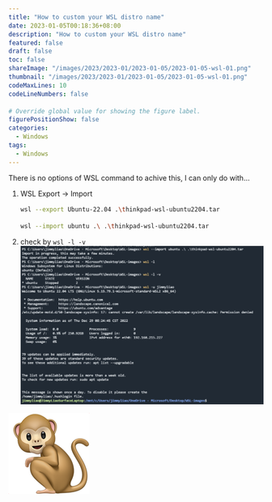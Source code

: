 ```yaml
---
title: "How to custom your WSL distro name"
date: 2023-01-05T00:18:36+08:00
description: "How to custom your WSL distro name"
featured: false
draft: false
toc: false
shareImage: "/images/2023/2023-01/2023-01-05/2023-01-05-wsl-01.png"
thumbnail: "/images/2023/2023-01/2023-01-05/2023-01-05-wsl-01.png"
codeMaxLines: 10
codeLineNumbers: false

# Override global value for showing the figure label.
figurePositionShow: false
categories:
  - Windows
tags:
  - Windows
---
```


There is no options of WSL command to achive this, I can only do with...

<!--more-->

1. WSL Export -> Import

    ```bash
    wsl --export Ubuntu-22.04 .\thinkpad-wsl-ubuntu2204.tar  

    wsl --import ubuntu .\ .\thinkpad-wsl-ubuntu2204.tar  
    ```


2. check by `wsl -l -v`
  ![](/images/2023/2023-01/2023-01-05/2023-01-05-wsl-02.png)


![](/images/2023/2023-01/2023-01-05/2023-01-05-wsl-03.png)


